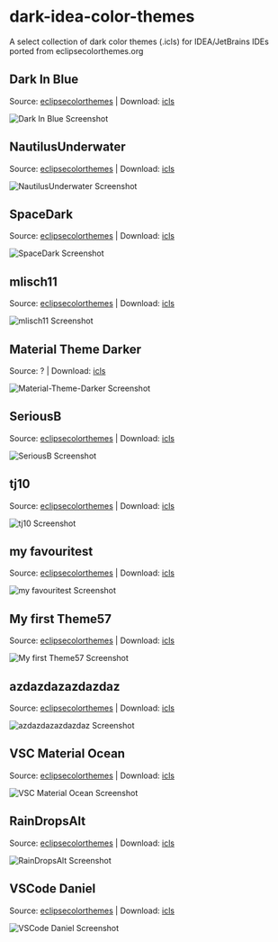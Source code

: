 # dark-idea-color-themes
A select collection of dark color themes (.icls) for IDEA/JetBrains IDEs ported from eclipsecolorthemes.org

## Dark In Blue
Source: [eclipsecolorthemes](http://www.eclipsecolorthemes.org/?view=theme&id=56227) | Download: [icls](https://github.com/nickmcummins/dark-idea-color-themes/raw/master/icls/Dark-In-Blue.png)

![Dark In Blue Screenshot](https://raw.githubusercontent.com/nickmcummins/dark-idea-color-themes/master/screenshots/Dark-In-Blue.png)


## NautilusUnderwater 
Source: [eclipsecolorthemes](http://www.eclipsecolorthemes.org/?view=theme&id=56227) | Download: [icls](https://github.com/nickmcummins/dark-idea-color-themes/raw/master/icls/NautilusUnderwater.icls)

![NautilusUnderwater Screenshot](https://raw.githubusercontent.com/nickmcummins/dark-idea-color-themes/master/screenshots/NautilusUnderwater.png)


## SpaceDark 
Source: [eclipsecolorthemes](http://www.eclipsecolorthemes.org/?view=theme&id=59226) | Download: [icls](https://github.com/nickmcummins/dark-idea-color-themes/raw/master/icls/SpaceDark.icls)

![SpaceDark Screenshot](https://raw.githubusercontent.com/nickmcummins/dark-idea-color-themes/master/screenshots/SpaceDark.png)


## mlisch11 
Source: [eclipsecolorthemes](http://www.eclipsecolorthemes.org/?view=theme&id=58926) | Download: [icls](https://github.com/nickmcummins/dark-idea-color-themes/raw/master/icls/mlisch11.icls)

![mlisch11 Screenshot](https://raw.githubusercontent.com/nickmcummins/dark-idea-color-themes/master/screenshots/mlisch11.png)

## Material Theme Darker 
Source: ? | Download: [icls](https://github.com/nickmcummins/dark-idea-color-themes/raw/master/icls/Material-Theme-Darker.icls)

![Material-Theme-Darker Screenshot](https://raw.githubusercontent.com/nickmcummins/dark-idea-color-themes/master/screenshots/Material-Theme-Darker.png)

## SeriousB
Source: [eclipsecolorthemes](http://www.eclipsecolorthemes.org/?view=theme&id=59746) | Download: [icls](https://github.com/nickmcummins/dark-idea-color-themes/raw/master/icls/SeriousB.icls)

![SeriousB Screenshot](https://raw.githubusercontent.com/nickmcummins/dark-idea-color-themes/master/screenshots/SeriousB.png)

## tj10
Source: [eclipsecolorthemes](http://www.eclipsecolorthemes.org/?view=theme&id=57913) | Download: [icls](https://github.com/nickmcummins/dark-idea-color-themes/raw/master/icls/tj10.icls)

![tj10 Screenshot](https://raw.githubusercontent.com/nickmcummins/dark-idea-color-themes/master/screenshots/tj10.png)

## my favouritest
Source: [eclipsecolorthemes](http://www.eclipsecolorthemes.org/?view=theme&id=1290) | Download: [icls](https://github.com/nickmcummins/dark-idea-color-themes/raw/master/icls/my-favouritest.icls)

![my favouritest Screenshot](https://raw.githubusercontent.com/nickmcummins/dark-idea-color-themes/master/screenshots/my-favouritest.png)

## My first Theme57
Source: [eclipsecolorthemes](http://www.eclipsecolorthemes.org/?view=theme&id=59741) | Download: [icls](https://github.com/nickmcummins/dark-idea-color-themes/raw/master/icls/My-first-Theme57.icls)

![My first Theme57 Screenshot](https://raw.githubusercontent.com/nickmcummins/dark-idea-color-themes/master/screenshots/My-first-Theme57.png)

## azdazdazazdazdaz
Source: [eclipsecolorthemes](http://www.eclipsecolorthemes.org/?view=theme&id=58949) | Download: [icls](https://github.com/nickmcummins/dark-idea-color-themes/raw/master/icls/azdazdazazdazdaz.icls)

![azdazdazazdazdaz Screenshot](https://raw.githubusercontent.com/nickmcummins/dark-idea-color-themes/master/screenshots/azdazdazazdazdaz.png)

## VSC Material Ocean
Source: [eclipsecolorthemes](http://www.eclipsecolorthemes.org/?view=theme&id=59891) | Download: [icls](https://github.com/nickmcummins/dark-idea-color-themes/raw/master/icls/VSC-Material-Ocean.icls)

![VSC Material Ocean Screenshot](https://raw.githubusercontent.com/nickmcummins/dark-idea-color-themes/master/screenshots/VSC-Material-Ocean.png)

## RainDropsAlt
Source: [eclipsecolorthemes](http://www.eclipsecolorthemes.org/?view=theme&id=59890) | Download: [icls](https://github.com/nickmcummins/dark-idea-color-themes/raw/master/icls/RainDropsAlt.icls)

![RainDropsAlt Screenshot](https://raw.githubusercontent.com/nickmcummins/dark-idea-color-themes/master/screenshots/RainDropsAlt.png)

## VSCode Daniel
Source: [eclipsecolorthemes](http://www.eclipsecolorthemes.org/?view=theme&id=59898) | Download: [icls](https://github.com/nickmcummins/dark-idea-color-themes/raw/master/icls/VSCode-Daniel.icls)

![VSCode Daniel Screenshot](https://raw.githubusercontent.com/nickmcummins/dark-idea-color-themes/master/screenshots/VSCode-Daniel.png)